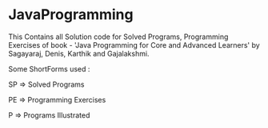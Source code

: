 # JavaProgramming
This Contains all Solution code for Solved Programs, Programming Exercises of book - 'Java Programming for Core and Advanced Learners' by Sagayaraj, Denis, Karthik and Gajalakshmi. 

Some ShortForms used : 

SP => Solved Programs

PE => Programming Exercises

P => Programs Illustrated
